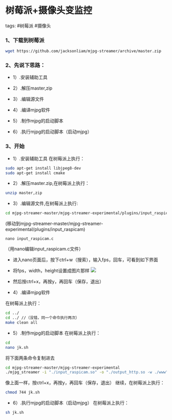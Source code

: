 # 树莓派+摄像头变监控
tags: #树莓派 #摄像头

### 1、下载到树莓派

```sh
wget https://github.com/jacksonliam/mjpg-streamer/archive/master.zip
```
### 2、先说下思路：

 - 1）.安装辅助工具

 - 2）.解压master,zip

 - 3）.编辑源文件

 - 4）.编译mjpg软件

 - 5）.制作mjpg的启动脚本

 - 6）.执行mjpg的启动脚本（启动mjpg）

### 3、开始

- 1）.安装辅助工具
在树莓派上执行：
```sh
sudo apt-get install libjpeg8-dev
sudo apt-get install cmake
```
 - 2）.解压master.zip,在树莓派上执行：
 ```sh
unzip master,zip
 ```
 - 3）.编辑源文件,在树莓派上执行:
 ```sh
cd mjpg-streamer-master/mjpg-streamer-experimental/plugins/input_raspicam
 ```
(移动到mjpg-streamer-master/mjpg-streamer-experimental/plugins/input_raspicam)
```
nano input_raspicam.c
```
（用nano编辑input_raspicam.c文件）

- 进入nano页面后，按下ctrl+w（搜索），输入fps，回车，可看到如下界面


- 将fps，width，height设置成图片那样
![](https://syske-pic-bed.oss-cn-hangzhou.aliyuncs.com/imgs/images/20200429114850.png)
- 然后按ctrl+x，再按y，再回车（保存，退出）

- 4）.编译mjpg软件

在树莓派上执行：
```sh
cd ../
cd ../ //（没错，同一个命令执行两次）
make clean all
```

- 5）.制作mjpg的启动脚本
在树莓派上执行：
```sh
cd
nano jk.sh
```
将下面两条命令复制进去
```sh
cd mjpg-streamer-master/mjpg-streamer-experimental
./mjpg_streamer -i "./input_raspicam.so" -o "./output_http.so -w ./www"
```
像上面一样，按ctrl+x，再按y，再回车（保存，退出）
继续，在树莓派上执行：
```sh
chmod 744 jk.sh
```
- 6）.执行mjpg的启动脚本（启动mjpg）
在树莓派上执行：
```sh
sh jk.sh
```